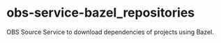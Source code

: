 # obs-service-bazel_repositories
OBS Source Service to download dependencies of projects using Bazel.
